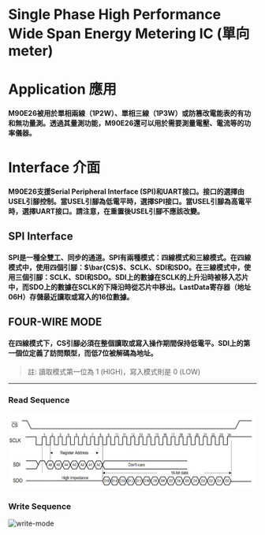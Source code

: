 # Single Phase High Performance Wide Span Energy Metering IC (單向meter)
Application 應用
===
#### M90E26被用於單相兩線（1P2W）、單相三線（1P3W）或防篡改電能表的有功和無功量測。透過其量測功能，M90E26還可以用於需要測量電壓、電流等的功率儀器。

Interface 介面
===
#### M90E26支援Serial Peripheral Interface (SPI)和UART接口。接口的選擇由USEL引腳控制。當USEL引腳為低電平時，選擇SPI接口。當USEL引腳為高電平時，選擇UART接口。請注意，在重置後USEL引腳不應該改變。

SPI Interface
---
#### SPI是一種全雙工、同步的通道。SPI有兩種模式：四線模式和三線模式。在四線模式中，使用四個引腳：$\bar{CS}$、SCLK、SDI和SDO。在三線模式中，使用三個引腳：SCLK、SDI和SDO。SDI上的數據在SCLK的上升沿時被移入芯片中，而SDO上的數據在SCLK的下降沿時從芯片中移出。LastData寄存器（地址06H）存儲最近讀取或寫入的16位數據。
FOUR-WIRE MODE
---
#### 在四線模式下，CS引腳必須在整個讀取或寫入操作期間保持低電平。SDI上的第一個位定義了訪問類型，而低7位被解碼為地址。  
>註: 讀取模式第一位為 1 (HIGH)，寫入模式則是 0 (LOW)     
------------------------
### Read Sequence  
![read-mode](https://github.com/KMC1911/Atmel-M90E26/blob/main/Pictures/read-mode.PNG)  
### Write Sequence  
![write-mode](uploads/4c113a8a3729b414e152c671a0dd05d5/write-mode.PNG)
